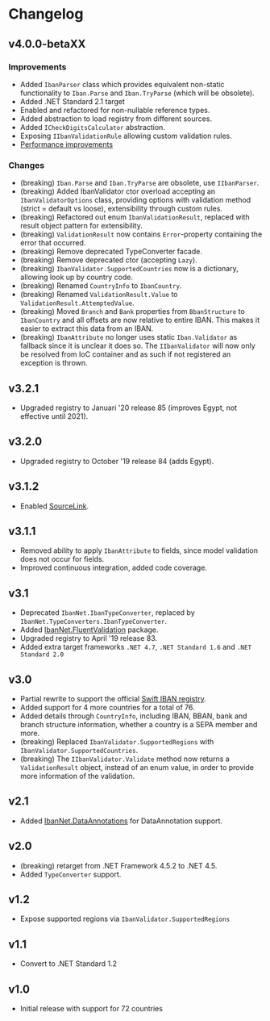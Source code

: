 # Changelog

## v4.0.0-betaXX

### Improvements

- Added `IbanParser` class which provides equivalent non-static functionality to `Iban.Parse` and `Iban.TryParse` (which will be obsolete).
- Added .NET Standard 2.1 target
- Enabled and refactored for non-nullable reference types.
- Added abstraction to load registry from different sources.
- Added `ICheckDigitsCalculator` abstraction.
- Exposing `IIbanValidationRule` allowing custom validation rules.
- [Performance improvements](test/IbanNet.Benchmark/BenchmarkResults.md)

### Changes

- (breaking) `Iban.Parse` and `Iban.TryParse` are obsolete, use `IIbanParser`.
- (breaking) Added IbanValidator ctor overload accepting an `IbanValidatorOptions` class, providing options with validation method (strict = default vs loose), extensibility through custom rules.
- (breaking) Refactored out enum `IbanValidationResult`, replaced with result object pattern for extensibility.
- (breaking) `ValidationResult` now contains `Error`-property containing the error that occurred.
- (breaking) Remove deprecated TypeConverter facade.
- (breaking) Remove deprecated ctor (accepting `Lazy`).
- (breaking) `IbanValidator.SupportedCountries` now is a dictionary, allowing look up by country code.
- (breaking) Renamed `CountryInfo` to `IbanCountry`.
- (breaking) Renamed `ValidationResult.Value` to `ValidationResult.AttemptedValue`.
- (breaking) Moved `Branch` and `Bank` properties from `BbanStructure` to `IbanCountry` and all offsets are now relative to entire IBAN. This makes it easier to extract this data from an IBAN.
- (breaking) `IbanAttribute` no longer uses static `Iban.Validator` as fallback since it is unclear it does so. The `IIbanValidator` will now only be resolved from IoC container and as such if not registered an exception is thrown.

## v3.2.1

- Upgraded registry to Januari '20 release 85 (improves Egypt, not effective until 2021).

## v3.2.0

- Upgraded registry to October '19 release 84 (adds Egypt).

## v3.1.2

- Enabled [SourceLink](https://github.com/dotnet/sourcelink).

## v3.1.1

- Removed ability to apply `IbanAttribute` to fields, since model validation does not occur for fields.
- Improved continuous integration, added code coverage.

## v3.1

- Deprecated `IbanNet.IbanTypeConverter`, replaced by  `IbanNet.TypeConverters.IbanTypeConverter`.
- Added [IbanNet.FluentValidation](src/IbanNet.FluentValidation/README.md)  package.
- Upgraded registry to April '19 release 83.
- Added extra target frameworks `.NET 4.7`, `.NET Standard 1.6` and `.NET Standard 2.0`

## v3.0

- Partial rewrite to support the official [Swift IBAN registry](https://www.swift.com/standards/data-standards/iban).
- Added support for 4 more countries for a total of 76.
- Added details through `CountryInfo`, including IBAN, BBAN, bank and branch structure information, whether a country is a SEPA member and more.
- (breaking) Replaced `IbanValidator.SupportedRegions` with `IbanValidator.SupportedCountries`.
- (breaking) The `IIbanValidator.Validate` method now returns a `ValidationResult` object, instead of an enum value, in order to provide more information of the validation.

## v2.1

- Added [IbanNet.DataAnnotations](src/IbanNet.DataAnnotations/README.md) for DataAnnotation support.

## v2.0

- (breaking) retarget from .NET Framework 4.5.2 to .NET 4.5.
- Added `TypeConverter` support.

## v1.2

- Expose supported regions via `IbanValidator.SupportedRegions`

## v1.1

- Convert to .NET Standard 1.2

## v1.0

- Initial release with support for 72 countries
